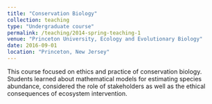 ```yaml
---
title: "Conservation Biology"
collection: teaching
type: "Undergraduate course"
permalink: /teaching/2014-spring-teaching-1
venue: "Princeton University, Ecology and Evolutionary Biology"
date: 2016-09-01
location: "Princeton, New Jersey"
---
```


This course focused on ethics and practice of conservation biology. Students learned about mathematical models for estimating species abundance, considered the role of stakeholders as well as the ethical consequences of ecosystem intervention. 
